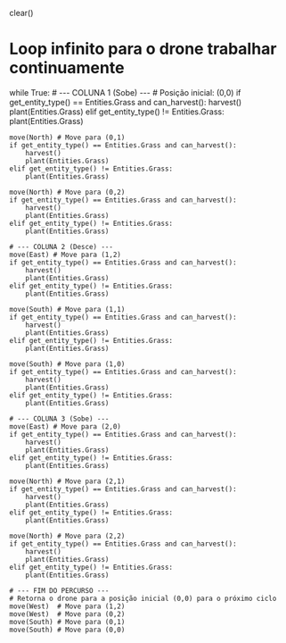 clear()

# Loop infinito para o drone trabalhar continuamente
while True:
    # --- COLUNA 1 (Sobe) ---
    # Posição inicial: (0,0)
    if get_entity_type() == Entities.Grass and can_harvest():
        harvest()
        plant(Entities.Grass)
    elif get_entity_type() != Entities.Grass:
        plant(Entities.Grass)

    move(North) # Move para (0,1)
    if get_entity_type() == Entities.Grass and can_harvest():
        harvest()
        plant(Entities.Grass)
    elif get_entity_type() != Entities.Grass:
        plant(Entities.Grass)

    move(North) # Move para (0,2)
    if get_entity_type() == Entities.Grass and can_harvest():
        harvest()
        plant(Entities.Grass)
    elif get_entity_type() != Entities.Grass:
        plant(Entities.Grass)

    # --- COLUNA 2 (Desce) ---
    move(East) # Move para (1,2)
    if get_entity_type() == Entities.Grass and can_harvest():
        harvest()
        plant(Entities.Grass)
    elif get_entity_type() != Entities.Grass:
        plant(Entities.Grass)

    move(South) # Move para (1,1)
    if get_entity_type() == Entities.Grass and can_harvest():
        harvest()
        plant(Entities.Grass)
    elif get_entity_type() != Entities.Grass:
        plant(Entities.Grass)

    move(South) # Move para (1,0)
    if get_entity_type() == Entities.Grass and can_harvest():
        harvest()
        plant(Entities.Grass)
    elif get_entity_type() != Entities.Grass:
        plant(Entities.Grass)

    # --- COLUNA 3 (Sobe) ---
    move(East) # Move para (2,0)
    if get_entity_type() == Entities.Grass and can_harvest():
        harvest()
        plant(Entities.Grass)
    elif get_entity_type() != Entities.Grass:
        plant(Entities.Grass)

    move(North) # Move para (2,1)
    if get_entity_type() == Entities.Grass and can_harvest():
        harvest()
        plant(Entities.Grass)
    elif get_entity_type() != Entities.Grass:
        plant(Entities.Grass)
    
    move(North) # Move para (2,2)
    if get_entity_type() == Entities.Grass and can_harvest():
        harvest()
        plant(Entities.Grass)
    elif get_entity_type() != Entities.Grass:
        plant(Entities.Grass)

    # --- FIM DO PERCURSO ---
    # Retorna o drone para a posição inicial (0,0) para o próximo ciclo
    move(West)  # Move para (1,2)
    move(West)  # Move para (0,2)
    move(South) # Move para (0,1)
    move(South) # Move para (0,0)